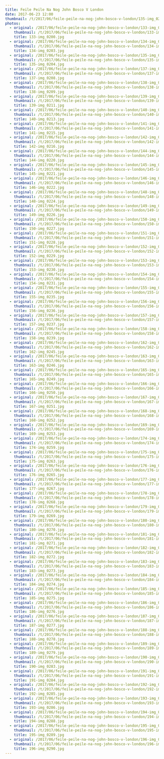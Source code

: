 ```yaml
---
title: Feile Peile Na Nog John Bosco V London
date: 2017-06-23 12:00
thumbnail: /t/2017/06/feile-peile-na-nog-john-bosco-v-london/135-img_0204.jpg
photos:
  - original: /2017/06/feile-peile-na-nog-john-bosco-v-london/133-img_0200.jpg
    thumbnail: /t/2017/06/feile-peile-na-nog-john-bosco-v-london/133-img_0200.jpg
    title: 133-img_0200.jpg
  - original: /2017/06/feile-peile-na-nog-john-bosco-v-london/134-img_0203.jpg
    thumbnail: /t/2017/06/feile-peile-na-nog-john-bosco-v-london/134-img_0203.jpg
    title: 134-img_0203.jpg
  - original: /2017/06/feile-peile-na-nog-john-bosco-v-london/135-img_0204.jpg
    thumbnail: /t/2017/06/feile-peile-na-nog-john-bosco-v-london/135-img_0204.jpg
    title: 135-img_0204.jpg
  - original: /2017/06/feile-peile-na-nog-john-bosco-v-london/137-img_0208.jpg
    thumbnail: /t/2017/06/feile-peile-na-nog-john-bosco-v-london/137-img_0208.jpg
    title: 137-img_0208.jpg
  - original: /2017/06/feile-peile-na-nog-john-bosco-v-london/138-img_0209.jpg
    thumbnail: /t/2017/06/feile-peile-na-nog-john-bosco-v-london/138-img_0209.jpg
    title: 138-img_0209.jpg
  - original: /2017/06/feile-peile-na-nog-john-bosco-v-london/139-img_0211.jpg
    thumbnail: /t/2017/06/feile-peile-na-nog-john-bosco-v-london/139-img_0211.jpg
    title: 139-img_0211.jpg
  - original: /2017/06/feile-peile-na-nog-john-bosco-v-london/140-img_0213.jpg
    thumbnail: /t/2017/06/feile-peile-na-nog-john-bosco-v-london/140-img_0213.jpg
    title: 140-img_0213.jpg
  - original: /2017/06/feile-peile-na-nog-john-bosco-v-london/141-img_0215.jpg
    thumbnail: /t/2017/06/feile-peile-na-nog-john-bosco-v-london/141-img_0215.jpg
    title: 141-img_0215.jpg
  - original: /2017/06/feile-peile-na-nog-john-bosco-v-london/142-img_0216.jpg
    thumbnail: /t/2017/06/feile-peile-na-nog-john-bosco-v-london/142-img_0216.jpg
    title: 142-img_0216.jpg
  - original: /2017/06/feile-peile-na-nog-john-bosco-v-london/144-img_0220.jpg
    thumbnail: /t/2017/06/feile-peile-na-nog-john-bosco-v-london/144-img_0220.jpg
    title: 144-img_0220.jpg
  - original: /2017/06/feile-peile-na-nog-john-bosco-v-london/145-img_0221.jpg
    thumbnail: /t/2017/06/feile-peile-na-nog-john-bosco-v-london/145-img_0221.jpg
    title: 145-img_0221.jpg
  - original: /2017/06/feile-peile-na-nog-john-bosco-v-london/146-img_0222.jpg
    thumbnail: /t/2017/06/feile-peile-na-nog-john-bosco-v-london/146-img_0222.jpg
    title: 146-img_0222.jpg
  - original: /2017/06/feile-peile-na-nog-john-bosco-v-london/148-img_0224.jpg
    thumbnail: /t/2017/06/feile-peile-na-nog-john-bosco-v-london/148-img_0224.jpg
    title: 148-img_0224.jpg
  - original: /2017/06/feile-peile-na-nog-john-bosco-v-london/149-img_0226.jpg
    thumbnail: /t/2017/06/feile-peile-na-nog-john-bosco-v-london/149-img_0226.jpg
    title: 149-img_0226.jpg
  - original: /2017/06/feile-peile-na-nog-john-bosco-v-london/150-img_0227.jpg
    thumbnail: /t/2017/06/feile-peile-na-nog-john-bosco-v-london/150-img_0227.jpg
    title: 150-img_0227.jpg
  - original: /2017/06/feile-peile-na-nog-john-bosco-v-london/151-img_0228.jpg
    thumbnail: /t/2017/06/feile-peile-na-nog-john-bosco-v-london/151-img_0228.jpg
    title: 151-img_0228.jpg
  - original: /2017/06/feile-peile-na-nog-john-bosco-v-london/152-img_0229.jpg
    thumbnail: /t/2017/06/feile-peile-na-nog-john-bosco-v-london/152-img_0229.jpg
    title: 152-img_0229.jpg
  - original: /2017/06/feile-peile-na-nog-john-bosco-v-london/153-img_0230.jpg
    thumbnail: /t/2017/06/feile-peile-na-nog-john-bosco-v-london/153-img_0230.jpg
    title: 153-img_0230.jpg
  - original: /2017/06/feile-peile-na-nog-john-bosco-v-london/154-img_0231.jpg
    thumbnail: /t/2017/06/feile-peile-na-nog-john-bosco-v-london/154-img_0231.jpg
    title: 154-img_0231.jpg
  - original: /2017/06/feile-peile-na-nog-john-bosco-v-london/155-img_0235.jpg
    thumbnail: /t/2017/06/feile-peile-na-nog-john-bosco-v-london/155-img_0235.jpg
    title: 155-img_0235.jpg
  - original: /2017/06/feile-peile-na-nog-john-bosco-v-london/156-img_0236.jpg
    thumbnail: /t/2017/06/feile-peile-na-nog-john-bosco-v-london/156-img_0236.jpg
    title: 156-img_0236.jpg
  - original: /2017/06/feile-peile-na-nog-john-bosco-v-london/157-img_0237.jpg
    thumbnail: /t/2017/06/feile-peile-na-nog-john-bosco-v-london/157-img_0237.jpg
    title: 157-img_0237.jpg
  - original: /2017/06/feile-peile-na-nog-john-bosco-v-london/158-img_0239.jpg
    thumbnail: /t/2017/06/feile-peile-na-nog-john-bosco-v-london/158-img_0239.jpg
    title: 158-img_0239.jpg
  - original: /2017/06/feile-peile-na-nog-john-bosco-v-london/162-img_0245.jpg
    thumbnail: /t/2017/06/feile-peile-na-nog-john-bosco-v-london/162-img_0245.jpg
    title: 162-img_0245.jpg
  - original: /2017/06/feile-peile-na-nog-john-bosco-v-london/163-img_0246.jpg
    thumbnail: /t/2017/06/feile-peile-na-nog-john-bosco-v-london/163-img_0246.jpg
    title: 163-img_0246.jpg
  - original: /2017/06/feile-peile-na-nog-john-bosco-v-london/165-img_0249.jpg
    thumbnail: /t/2017/06/feile-peile-na-nog-john-bosco-v-london/165-img_0249.jpg
    title: 165-img_0249.jpg
  - original: /2017/06/feile-peile-na-nog-john-bosco-v-london/166-img_0250.jpg
    thumbnail: /t/2017/06/feile-peile-na-nog-john-bosco-v-london/166-img_0250.jpg
    title: 166-img_0250.jpg
  - original: /2017/06/feile-peile-na-nog-john-bosco-v-london/167-img_0251.jpg
    thumbnail: /t/2017/06/feile-peile-na-nog-john-bosco-v-london/167-img_0251.jpg
    title: 167-img_0251.jpg
  - original: /2017/06/feile-peile-na-nog-john-bosco-v-london/168-img_0252.jpg
    thumbnail: /t/2017/06/feile-peile-na-nog-john-bosco-v-london/168-img_0252.jpg
    title: 168-img_0252.jpg
  - original: /2017/06/feile-peile-na-nog-john-bosco-v-london/169-img_0253.jpg
    thumbnail: /t/2017/06/feile-peile-na-nog-john-bosco-v-london/169-img_0253.jpg
    title: 169-img_0253.jpg
  - original: /2017/06/feile-peile-na-nog-john-bosco-v-london/174-img_0259.jpg
    thumbnail: /t/2017/06/feile-peile-na-nog-john-bosco-v-london/174-img_0259.jpg
    title: 174-img_0259.jpg
  - original: /2017/06/feile-peile-na-nog-john-bosco-v-london/175-img_0263.jpg
    thumbnail: /t/2017/06/feile-peile-na-nog-john-bosco-v-london/175-img_0263.jpg
    title: 175-img_0263.jpg
  - original: /2017/06/feile-peile-na-nog-john-bosco-v-london/176-img_0265.jpg
    thumbnail: /t/2017/06/feile-peile-na-nog-john-bosco-v-london/176-img_0265.jpg
    title: 176-img_0265.jpg
  - original: /2017/06/feile-peile-na-nog-john-bosco-v-london/177-img_0267.jpg
    thumbnail: /t/2017/06/feile-peile-na-nog-john-bosco-v-london/177-img_0267.jpg
    title: 177-img_0267.jpg
  - original: /2017/06/feile-peile-na-nog-john-bosco-v-london/178-img_0268.jpg
    thumbnail: /t/2017/06/feile-peile-na-nog-john-bosco-v-london/178-img_0268.jpg
    title: 178-img_0268.jpg
  - original: /2017/06/feile-peile-na-nog-john-bosco-v-london/179-img_0269.jpg
    thumbnail: /t/2017/06/feile-peile-na-nog-john-bosco-v-london/179-img_0269.jpg
    title: 179-img_0269.jpg
  - original: /2017/06/feile-peile-na-nog-john-bosco-v-london/180-img_0270.jpg
    thumbnail: /t/2017/06/feile-peile-na-nog-john-bosco-v-london/180-img_0270.jpg
    title: 180-img_0270.jpg
  - original: /2017/06/feile-peile-na-nog-john-bosco-v-london/181-img_0271.jpg
    thumbnail: /t/2017/06/feile-peile-na-nog-john-bosco-v-london/181-img_0271.jpg
    title: 181-img_0271.jpg
  - original: /2017/06/feile-peile-na-nog-john-bosco-v-london/182-img_0272.jpg
    thumbnail: /t/2017/06/feile-peile-na-nog-john-bosco-v-london/182-img_0272.jpg
    title: 182-img_0272.jpg
  - original: /2017/06/feile-peile-na-nog-john-bosco-v-london/183-img_0273.jpg
    thumbnail: /t/2017/06/feile-peile-na-nog-john-bosco-v-london/183-img_0273.jpg
    title: 183-img_0273.jpg
  - original: /2017/06/feile-peile-na-nog-john-bosco-v-london/184-img_0274.jpg
    thumbnail: /t/2017/06/feile-peile-na-nog-john-bosco-v-london/184-img_0274.jpg
    title: 184-img_0274.jpg
  - original: /2017/06/feile-peile-na-nog-john-bosco-v-london/185-img_0275.jpg
    thumbnail: /t/2017/06/feile-peile-na-nog-john-bosco-v-london/185-img_0275.jpg
    title: 185-img_0275.jpg
  - original: /2017/06/feile-peile-na-nog-john-bosco-v-london/186-img_0276.jpg
    thumbnail: /t/2017/06/feile-peile-na-nog-john-bosco-v-london/186-img_0276.jpg
    title: 186-img_0276.jpg
  - original: /2017/06/feile-peile-na-nog-john-bosco-v-london/187-img_0277.jpg
    thumbnail: /t/2017/06/feile-peile-na-nog-john-bosco-v-london/187-img_0277.jpg
    title: 187-img_0277.jpg
  - original: /2017/06/feile-peile-na-nog-john-bosco-v-london/188-img_0278.jpg
    thumbnail: /t/2017/06/feile-peile-na-nog-john-bosco-v-london/188-img_0278.jpg
    title: 188-img_0278.jpg
  - original: /2017/06/feile-peile-na-nog-john-bosco-v-london/189-img_0279.jpg
    thumbnail: /t/2017/06/feile-peile-na-nog-john-bosco-v-london/189-img_0279.jpg
    title: 189-img_0279.jpg
  - original: /2017/06/feile-peile-na-nog-john-bosco-v-london/190-img_0283.jpg
    thumbnail: /t/2017/06/feile-peile-na-nog-john-bosco-v-london/190-img_0283.jpg
    title: 190-img_0283.jpg
  - original: /2017/06/feile-peile-na-nog-john-bosco-v-london/191-img_0284.jpg
    thumbnail: /t/2017/06/feile-peile-na-nog-john-bosco-v-london/191-img_0284.jpg
    title: 191-img_0284.jpg
  - original: /2017/06/feile-peile-na-nog-john-bosco-v-london/192-img_0285.jpg
    thumbnail: /t/2017/06/feile-peile-na-nog-john-bosco-v-london/192-img_0285.jpg
    title: 192-img_0285.jpg
  - original: /2017/06/feile-peile-na-nog-john-bosco-v-london/193-img_0286.jpg
    thumbnail: /t/2017/06/feile-peile-na-nog-john-bosco-v-london/193-img_0286.jpg
    title: 193-img_0286.jpg
  - original: /2017/06/feile-peile-na-nog-john-bosco-v-london/194-img_0288.jpg
    thumbnail: /t/2017/06/feile-peile-na-nog-john-bosco-v-london/194-img_0288.jpg
    title: 194-img_0288.jpg
  - original: /2017/06/feile-peile-na-nog-john-bosco-v-london/195-img_0289.jpg
    thumbnail: /t/2017/06/feile-peile-na-nog-john-bosco-v-london/195-img_0289.jpg
    title: 195-img_0289.jpg
  - original: /2017/06/feile-peile-na-nog-john-bosco-v-london/196-img_0290.jpg
    thumbnail: /t/2017/06/feile-peile-na-nog-john-bosco-v-london/196-img_0290.jpg
    title: 196-img_0290.jpg
---
```

